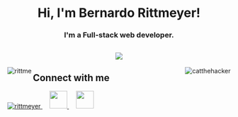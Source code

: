 <h1 align="center">Hi, I'm Bernardo Rittmeyer!</h1>
<h3 align="center">I'm a Full-stack web developer.</h3>

<h2 align="center">
  <img style="margin:auto" src="https://github-profile-trophy.vercel.app/?username=rittme&theme=onedark&rank=SECRET,SSS,SS,S,AAA,AA,A&no-bg=true&no-frame=true&column=5">

</h2>

<p>
  <img align="left" src="https://github-readme-stats.vercel.app/api/top-langs?username=rittme&show_icons=true&locale=en&layout=compact&count_private=true&theme=onedark&hide_border=true&bg_color=0d1117" alt="rittme" />
  <img align="right" src="https://github-readme-streak-stats.herokuapp.com/?user=catthehacker&count_private=true&theme=onedark&hide_border=true&background=0d1117" alt="catthehacker" />
</p>

## Connect with me
<p align="left"> 
  <a href="https://twitter.com/rittmeyer" target="blank">
    <img src="https://img.shields.io/twitter/follow/rittmeyer?logo=twitter&style=for-the-badge" alt="rittmeyer" />
  </a> 
  &nbsp;&nbsp;&nbsp;
  <a href="https://www.linkedin.com/in/bernardorittmeyer/?locale=en_US">
    <img height=40 src="https://user-images.githubusercontent.com/201125/113857564-40726880-97d5-11eb-900b-9cec6c073610.png">
  </a>
  &nbsp;&nbsp;&nbsp;
  <a href="https://matrix.to/#/@rittme:matrix.org" target="blank">
    <img height=40 src="https://user-images.githubusercontent.com/201125/113858139-f8a01100-97d5-11eb-90eb-a09b083286d8.png">
    
  </a> 

</p>

<!--
**rittme/rittme** is a ✨ _special_ ✨ repository because its `README.md` (this file) appears on your GitHub profile.

Here are some ideas to get you started:

- 🔭 I’m currently working on ...
- 🌱 I’m currently learning ...
- 👯 I’m looking to collaborate on ...
- 🤔 I’m looking for help with ...
- 💬 Ask me about ...
- 📫 How to reach me: ...
- 😄 Pronouns: ...
- ⚡ Fun fact: ...
-->
